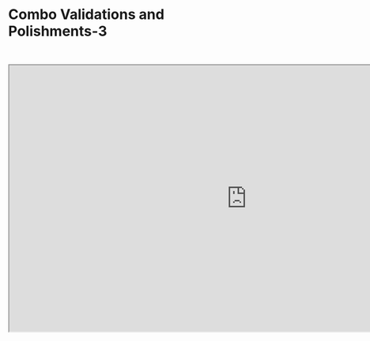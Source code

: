 # Combo Validations and Polishments-3

<p>&nbsp;</p>
<p><iframe src="https://www.youtube.com/embed/mlcQqygKCN8" width="960" height="540" allowfullscreen="allowfullscreen" allow="accelerometer; autoplay; clipboard-write; encrypted-media; gyroscope; picture-in-picture"></iframe></p>
<p>&nbsp;</p>